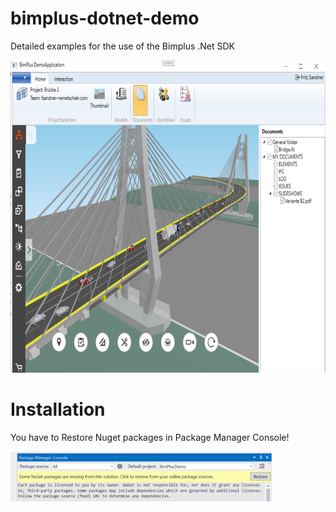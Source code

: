# bimplus-dotnet-demo
Detailed examples for the use of the Bimplus .Net SDK
<p align="left">
  <img src=https://github.com/Bimplus/bimplus-dotnet-demo/blob/master/Screenshots/BimPlusDemo.PNG with=300 height=500>
</p>

# Installation
You have to Restore Nuget packages in Package Manager Console!
<p align="left">
   <img src=https://github.com/Bimplus/bimplus-dotnet-demo/blob/master/Screenshots/NugetRestore.png with=100 height=80>
</p>
